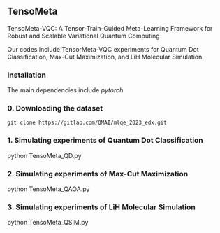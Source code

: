 ## TensoMeta
TensoMeta-VQC: A Tensor-Train-Guided Meta-Learning Framework for Robust and Scalable Variational Quantum Computing

Our codes include TensorMeta-VQC experiments for Quantum Dot Classification, Max-Cut Maximization, and LiH Molecular Simulation. 

### Installation

The main dependencies include *pytorch*

### 0. Downloading the dataset 
```
git clone https://gitlab.com/QMAI/mlqe_2023_edx.git
```

### 1. Simulating experiments of Quantum Dot Classification 
python TensoMeta_QD.py 

### 2. Simulating experiments of Max-Cut Maximization
python TensoMeta_QAOA.py

### 3. Simulating experiments of LiH Molecular Simulation
python TensoMeta_QSIM.py
